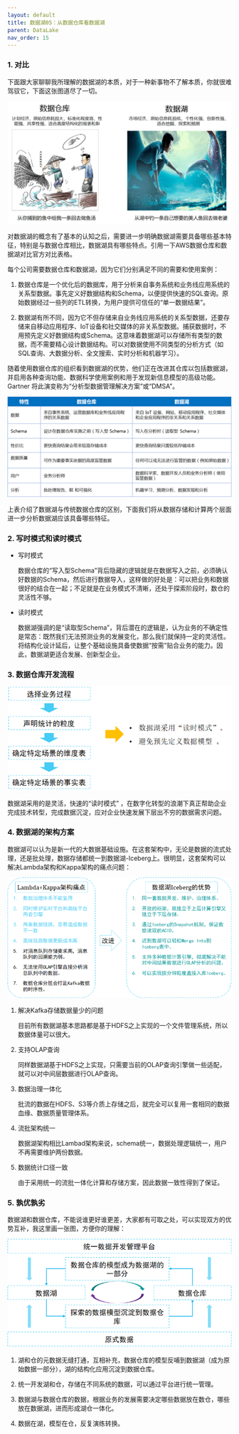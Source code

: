 ```yaml
---
layout: default
title: 数据湖05：从数据仓库看数据湖
parent: DataLake
nav_order: 15
---
```


### 1. 对比

下面跟大家聊聊我所理解的数据湖的本质，对于一种新事物不了解本质，你就很难驾驭它，下面这张图道尽了一切。

![](../../assets/images/DataLake/attachments/数据湖05：从数据仓库看数据湖_image_0.png)

对数据湖的概念有了基本的认知之后，需要进一步明确数据湖需要具备哪些基本特征，特别是与数据仓库相比，数据湖具有哪些特点。引用一下AWS数据仓库和数据湖对比官方对比表格。

每个公司需要数据仓库和数据湖，因为它们分别满足不同的需要和使用案例：

1. 数据仓库是一个优化后的数据库，用于分析来自事务系统和业务线应用系统的关系型数据。事先定义好数据结构和Schema，以便提供快速的SQL查询。原始数据经过一些列的ETL转换，为用户提供可信任的“单一数据结果”。

1. 数据湖有所不同，因为它不但存储来自业务线应用系统的关系型数据，还要存储来自移动应用程序、IoT设备和社交媒体的非关系型数据。捕获数据时，不用预先定义好数据结构或Schema。这意味着数据湖可以存储所有类型的数据，而不需要精心设计数据结构。可以对数据使用不同类型的分析方式（如SQL查询、大数据分析、全文搜索、实时分析和机器学习）。

随着使用数据仓库的组织看到数据湖的优势，他们正在改进其仓库以包括数据湖，并启用各种查询功能、数据科学使用案例和用于发现新信息模型的高级功能。Gartner 将此演变称为“分析型数据管理解决方案”或“DMSA”。

![](../../assets/images/DataLake/attachments/数据湖05：从数据仓库看数据湖_image_1.png)

上表介绍了数据湖与传统数据仓库的区别，下面我们将从数据存储和计算两个层面进一步分析数据湖应该具备哪些特征。

### 2. 写时模式和读时模式

- 写时模式

    数据仓库的“写入型Schema”背后隐藏的逻辑就是在数据写入之前，必须确认好数据的Schema，然后进行数据导入，这样做的好处是：可以把业务和数据很好的结合在一起；不足就是在业务模式不清晰，还处于探索阶段时，数仓的灵活性不够。

- 读时模式

    数据湖强调的是“读取型Schema”，背后潜在的逻辑是，认为业务的不确定性是常态：既然我们无法预测业务的发展变化，那么我们就保持一定的灵活性。将结构化设计延后，让整个基础设施具备使数据“按需”贴合业务的能力。因此，数据湖更适合发展、创新型企业。

### 3. 数据仓库开发流程

![](../../assets/images/DataLake/attachments/数据湖05：从数据仓库看数据湖_image_2.png)

数据湖采用的是灵活，快速的“读时模式” ，在数字化转型的浪潮下真正帮助企业完成技术转型，完成数据沉淀，应对企业快速发展下层出不穷的数据需求问题。

### 4. 数据湖的架构方案

数据湖可以认为是新一代的大数据基础设施。在这套架构中，无论是数据的流式处理，还是批处理，数据存储都统一到数据湖-Iceberg上。很明显，这套架构可以解决Lambda架构和Kappa架构的痛点问题：

![](../../assets/images/DataLake/attachments/数据湖05：从数据仓库看数据湖_image_3.png)

1. 解决Kafka存储数据量少的问题

    目前所有数据湖基本思路都是基于HDFS之上实现的一个文件管理系统，所以数据体量可以很大。

1. 支持OLAP查询

    同样数据湖基于HDFS之上实现，只需要当前的OLAP查询引擎做一些适配，就可以对中间层数据进行OLAP查询。

1. 数据治理一体化

    批流的数据在HDFS、S3等介质上存储之后，就完全可以复用一套相同的数据血缘、数据质量管理体系。

1. 流批架构统一

    数据湖架构相比Lambad架构来说，schema统一，数据处理逻辑统一，用户不再需要维护两份数据。

1. 数据统计口径一致

    由于采用统一的流批一体化计算和存储方案，因此数据一致性得到了保证。

### 5. 孰优孰劣

数据湖和数据仓库，不能说谁更好谁更差，大家都有可取之处，可以实现双方的优势互补，我这里画一张图，方便你的理解：

![](../../assets/images/DataLake/attachments/数据湖05：从数据仓库看数据湖_image_4.png)

1. 湖和仓的元数据无缝打通，互相补充，数据仓库的模型反哺到数据湖（成为原始数据一部分），湖的结构化应用沉淀到数据仓库。

1. 统一开发湖和仓，存储在不同系统的数据，可以通过平台进行统一管理。

1. 数据湖与数据仓库的数据，根据业务的发展需要决定哪些数据放在数仓，哪些放在数据湖，进而形成湖仓一体化。

1. 数据在湖，模型在仓，反复演练转换。